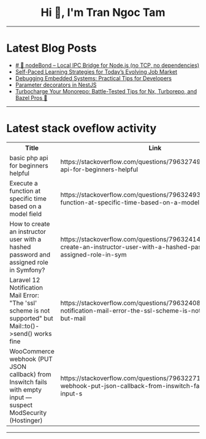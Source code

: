 <h1 align="center">Hi 👋, I'm Tran Ngoc Tam</h1>

---

# Latest Blog Posts 
<!-- BLOG-POST-LIST:START -->
- [# 🔗 nodeBond – Local IPC Bridge for Node.js &lpar;no TCP, no dependencies&rpar;](https://dev.to/xzdes/-nodebond-local-ipc-bridge-for-nodejs-no-tcp-no-dependencies-8c9)
- [Self-Paced Learning Strategies for Today’s Evolving Job Market](https://dev.to/marketdaily/self-paced-learning-strategies-for-todays-evolving-job-market-2nm4)
- [Debugging Embedded Systems: Practical Tips for Developers](https://dev.to/kalvin_mccallum/debugging-embedded-systems-practical-tips-for-developers-12ho)
- [Parameter decorators in NestJS](https://dev.to/wakeup_flower_8591a6cb6a9/parameter-decorators-in-nestjs-2l5f)
- [Turbocharge Your Monorepo: Battle-Tested Tips for Nx, Turborepo, and Bazel Pros 🚀](https://dev.to/alex_aslam/turbocharge-your-monorepo-battle-tested-tips-for-nx-turborepo-and-bazel-pros-214h)
<!-- BLOG-POST-LIST:END -->

---

# Latest stack oveflow activity
<table>
  <tr><th>Title</th><th>Link</th></tr>
  <!-- STACKOVERFLOW:START --><tr><td>basic php api for beginners helpful</td><td>https://stackoverflow.com/questions/79632749/basic-php-api-for-beginners-helpful</td></tr><tr><td>Execute a function at specific time based on a model field</td><td>https://stackoverflow.com/questions/79632493/execute-a-function-at-specific-time-based-on-a-model-field</td></tr><tr><td>How to create an instructor user with a hashed password and assigned role in Symfony?</td><td>https://stackoverflow.com/questions/79632414/how-to-create-an-instructor-user-with-a-hashed-password-and-assigned-role-in-sym</td></tr><tr><td>Laravel 12 Notification Mail Error: &quot;The &#39;ssl&#39; scheme is not supported&quot; but Mail::to&lpar;&rpar;-&gt;send&lpar;&rpar; works fine</td><td>https://stackoverflow.com/questions/79632408/laravel-12-notification-mail-error-the-ssl-scheme-is-not-supported-but-mail</td></tr><tr><td>WooCommerce webhook &lpar;PUT JSON callback&rpar; from Inswitch fails with empty input — suspect ModSecurity &lpar;Hostinger&rpar;</td><td>https://stackoverflow.com/questions/79632271/woocommerce-webhook-put-json-callback-from-inswitch-fails-with-empty-input-s</td></tr><!-- STACKOVERFLOW:END -->
</table>

---


